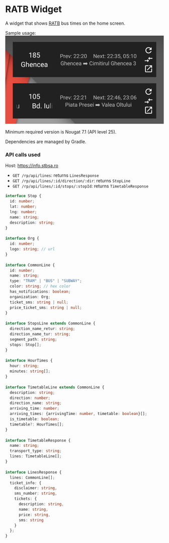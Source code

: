# RATB Widget

A widget that shows [RATB](http://www.stbsa.ro) bus times on the home screen.

Sample usage:
![Sample](./sample.png)

Minimum required version is Nougat 7.1 (API level 25).

Dependencies are managed by Gradle.

### API calls used

Host: https://info.stbsa.ro

- `GET /rp/api/lines`: returns `LinesResponse`
- `GET /rp/api/lines/:id/direction/:dir`: returns `StopLine`
- `GET /rp/api/lines/:id/stops/:stopId`: returns `TimetableResponse`

```typescript
interface Stop {
  id: number;
  lat: number;
  lng: number;
  name: string;
  description: string;
}

interface Org {
  id: number;
  logo: string; // url
}

interface CommonLine {
  id: number;
  name: string;
  type: "TRAM" | "BUS" | "SUBWAY";
  color: string; // hex color
  has_notifications: boolean;
  organization: Org;
  ticket_sms: string | null;
  price_ticket_sms: string | null;
}

interface StopsLine extends CommonLine {
  direction_name_retur: string;
  direction_name_tur: string;
  segment_path: string;
  stops: Stop[];
}

interface HourTimes {
  hour: string;
  minutes: string[];
}

interface TimetableLine extends CommonLine {
  description: string;
  direction: number;
  direction_name: string;
  arriving_time: number;
  arriving_times: {arrivingTime: number, timetable: boolean}[];
  is_timetable: boolean;
  timetable?: HourTimes[];
}

interface TimetableResponse {
  name: string;
  transport_type: string;
  lines: TimetableLine[];
}

interface LinesResponse {
  lines: CommonLine[];
  ticket_info: {
    disclaimer: string,
    sms_number: string,
    tickets: {
      description: string,
      name: string,
      price: string,
      sms: string
    }
  };
}
```
